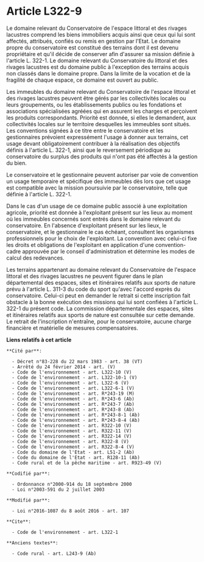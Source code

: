 # Article L322-9

Le domaine relevant du Conservatoire de l'espace littoral et des rivages lacustres comprend les biens immobiliers acquis
ainsi que ceux qui lui sont affectés, attribués, confiés ou remis en gestion par l'Etat. Le domaine propre du conservatoire
est constitué des terrains dont il est devenu propriétaire et qu'il décide de conserver afin d'assurer sa mission définie à
l'article L. 322-1. Le domaine relevant du Conservatoire du littoral et des rivages lacustres est du domaine public à
l'exception des terrains acquis non classés dans le domaine propre. Dans la limite de la vocation et de la fragilité de
chaque espace, ce domaine est ouvert au public. 

Les immeubles du domaine relevant du Conservatoire de l'espace littoral et des rivages lacustres peuvent être gérés par les
collectivités locales ou leurs groupements, ou les établissements publics ou les fondations et associations spécialisées
agréées qui en assurent les charges et perçoivent les produits correspondants. Priorité est donnée, si elles le demandent,
aux collectivités locales sur le territoire desquelles les immeubles sont situés. Les conventions signées à ce titre entre le
conservatoire et les gestionnaires prévoient expressément l'usage à donner aux terrains, cet usage devant obligatoirement
contribuer à la réalisation des objectifs définis à l'article L. 322-1, ainsi que le reversement périodique au conservatoire
du surplus des produits qui n'ont pas été affectés à la gestion du bien. 

Le conservatoire et le gestionnaire peuvent autoriser par voie de convention un usage temporaire et spécifique des immeubles
dès lors que cet usage est compatible avec la mission poursuivie par le conservatoire, telle que définie à l'article L.
322-1. 

Dans le cas d'un usage de ce domaine public associé à une exploitation agricole, priorité est donnée à l'exploitant présent
sur les lieux au moment où les immeubles concernés sont entrés dans le domaine relevant du conservatoire. En l'absence
d'exploitant présent sur les lieux, le conservatoire, et le gestionnaire le cas échéant, consultent les organismes
professionnels pour le choix de l'exploitant. La convention avec celui-ci fixe les droits et obligations de l'exploitant en
application d'une convention-cadre approuvée par le conseil d'administration et détermine les modes de calcul des redevances.

Les terrains appartenant au domaine relevant du Conservatoire de l'espace littoral et des rivages lacustres ne peuvent
figurer dans le plan départemental des espaces, sites et itinéraires relatifs aux sports de nature prévu à l'article L. 311-3
du code du sport qu'avec l'accord exprès du conservatoire. Celui-ci peut en demander le retrait si cette inscription fait
obstacle à la bonne exécution des missions qui lui sont confiées à l'article L. 322-1 du présent code. La commission
départementale des espaces, sites et itinéraires relatifs aux sports de nature est consultée sur cette demande. Le retrait de
l'inscription n'entraîne, pour le conservatoire, aucune charge financière et matérielle de mesures compensatoires.

**Liens relatifs à cet article**

	**Cité par**:

	  - Décret n°83-228 du 22 mars 1983 - art. 38 (VT)
	  - Arrêté du 24 février 2014 - art. (V)
	  - Code de l'environnement - art. L322-10 (V)
	  - Code de l'environnement - art. L322-10-1 (V)
	  - Code de l'environnement - art. L322-6 (V)
	  - Code de l'environnement - art. L322-6-1 (V)
	  - Code de l'environnement - art. R*243-19 (M)
	  - Code de l'environnement - art. R*243-6 (Ab)
	  - Code de l'environnement - art. R*243-7 (Ab)
	  - Code de l'environnement - art. R*243-8 (Ab)
	  - Code de l'environnement - art. R*243-8-1 (Ab)
	  - Code de l'environnement - art. R*243-8-4 (Ab)
	  - Code de l'environnement - art. R322-10 (V)
	  - Code de l'environnement - art. R322-11 (V)
	  - Code de l'environnement - art. R322-14 (V)
	  - Code de l'environnement - art. R322-8 (V)
	  - Code de l'environnement - art. R322-8-4 (V)
	  - Code du domaine de l'Etat - art. L51-2 (Ab)
	  - Code du domaine de l'Etat - art. R128-11 (Ab)
	  - Code rural et de la pêche maritime - art. R923-49 (V)

	**Codifié par**:

	  - Ordonnance n°2000-914 du 18 septembre 2000
	  - Loi n°2003-591 du 2 juillet 2003

	**Modifié par**:

	  - Loi n°2016-1087 du 8 août 2016 - art. 107

	**Cite**:

	  - Code de l'environnement - art. L322-1

	**Anciens textes**:

	  - Code rural - art. L243-9 (Ab)
